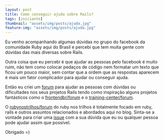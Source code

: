 ```yaml
---
layout: post
title: Como conseguir ajuda sobre Rails?
tags: [iniciante]
thumbnail: "assets/img/posts/ajuda.jpg"
feature-img: "assets/img/posts/ajuda.jpg"
---
```


Eu venho acompanhando algumas dúvidas no grupo do facebook da comunidade Ruby aqui do Brasil e percebi que tem muita gente com dúvidas das mais diversas sobre Rails.

Outra coisa que eu percebi é que ajudar as pessoas pelo facebook é muito ruim, não tem como colocar pedaços de código nem formatar um texto que ficou um pouco maior, sem contar que a ordem que as respostas aparecem é mais um fator complicador para ajudar ou conseguir ajuda.

Então eu criei um [forum](https://github.com/rubynostrilhos/forum) para ajudar as pessoas com dúvidas ou dificultades nos seus projetos Rails tendo como inspiração alguns projetos fantásticos como o [frontendbr/forum](https://github.com/frontendbr/forum) e o [training-center/forum](https://github.com/training-center/forum).

O [rubynostrilhos/forum](https://github.com/rubynostrilhos/forum) do ruby nos trilhos é totalmente focado em ruby, rails e outros assuntos relacionados e abordados aqui no blog. Sinta-se a vontade para criar uma [issue](https://github.com/rubynostrilhos/forum/issues/new) com a sua dúvida que eu ou qualquer pessoa pode ajudar assim que possível.

Obrigado =)
